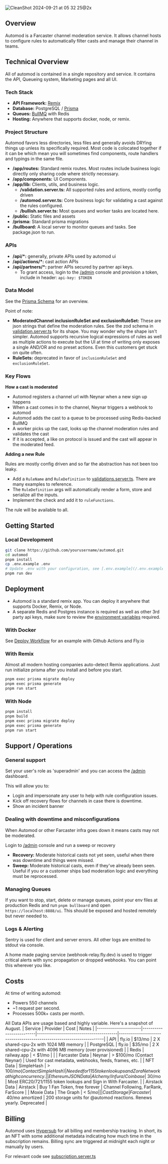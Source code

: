 ![CleanShot 2024-09-21 at 05 32 25@2x](https://github.com/user-attachments/assets/baf0c786-280b-4958-a04d-89882e234619)

## Overview

Automod is a Farcaster channel moderation service. It allows channel hosts to configure rules to automatically filter casts and manage their channel in teams.

## Technical Overview

All of automod is contained in a single repository and service. It contains the API, Queueing system, Marketing pages and all UI.

### Tech Stack

- **API Framework:** [Remix](https://remix.run)
- **Database:** PostgreSQL / [Prisma](https://www.prisma.io)
- **Queues:** [BullMQ](https://docs.bullmq.io/) with Redis
- **Hosting:** Anywhere that supports docker, node, or remix.

### Project Structure

Automod favors less directories, less files and generally avoids DRYing things up unless its specifically required. Most code is colocated together if it can be which mean you will sometimes find components, route handlers and typings in the same file.

- **/app/routes:** Standard remix routes. Most routes include business logic directly only sharing code where strictly necessary.
- **/app/components:** UI Components.
- **/app/lib:** Clients, utils, and business logic.
  - **/validation.server.ts:** All supported rules and actions, mostly config driven
  - **/automod.server.ts:** Core business logic for validating a cast against the rules configured.
  - **/bullish.server.ts:** Most queues and worker tasks are located here.
- **/public:** Static files and assets
- **/prisma:** Standard prisma migrations
- **/bullboard:** A local server to monitor queues and tasks. See package.json to run.

### APIs

- **/api/\*:** generally, private APIs used by automod ui
- **/api/actions/\*:** cast action APIs
- **/api/partners/\*:** partner APIs secured by partner api keys.
  - To grant access, login to the [/admin](https://automod.sh/~/admin) console and provision a token, include in header: `api-key: $TOKEN`

### Data Model

See the [Prisma Schema](./prisma/schema.prisma) for an overview.

Point of note:

- **ModeratedChannel inclusionRuleSet and exclusionRuleSet:** These are json strings that define the moderation rules. See the zod schema in [validation.server.ts](/app/lib/validation.server.ts) for its shape. You may wonder why the shape isn't simpler. Automod supports recursive logical expressions of rules as well as multiple actions to execute but the UI at time of writing only exposes a single AND/OR and no preset actions. Even this customers get stuck on quite often.
- **RuleSets:** deprecated in favor of `inclusionRuleSet` and `exclusionRuleSet`.

### Key Flows

**How a cast is moderated**

- Automod registers a channel url with Neynar when a new sign up happens
- When a cast comes in to the channel, Neynar triggers a webhook to automod
- Automod adds the cast to a queue to be processed using Redis-backed BullMQ
- A worker picks up the cast, looks up the channel moderation rules and validates the cast
- If it is accepted, a like on protocol is issued and the cast will appear in the moderated feed.

**Adding a new Rule**

Rules are mostly config driven and so far the abstraction has not been too leaky.

- Add a `RuleName` and `RuleDefinition` to [validations.server.ts](/app/lib/validations.server.ts). There are many examples to reference.
- The `RuleDefinition` args will automatically render a form, store and serialize all the inputs.
- Implement the check and add it to `ruleFunctions`.

The rule will be available to all.

## Getting Started

### Local Development

```sh
git clone https://github.com/yourusername/automod.git
cd automod
pnpm install
cp .env.example .env
# Update .env with your configuration, see [.env.example](/.env.example) for instructions
pnpm run dev
```

## Deployment

- Automod is a standard remix app. You can deploy it anywhere that supports Docker, Remix, or Node.
- A separate Redis and Postgres instance is required as well as other 3rd party api keys, make sure to review the [environment variables](/.env.example) required.

### With Docker

See [Deploy Workflow](.github/workflows/deploy.yml) for an example with Github Actions and Fly.io

### With Remix

Almost all modern hosting companies auto-detect Remix applications. Just run initialize prisma after you install and before you start.

```sh
pnpm exec prisma migrate deploy
pnpm exec prisma generate
pnpm run start
```

### With Node

```sh
pnpm install
pnpm build
pnpm exec prisma migrate deploy
pnpm exec prisma generate
pnpm run start
```

## Support / Operations

### General support

Set your user's role as 'superadmin' and you can access the [/admin](https://automod.sh/~/admin) dashboard.

This will allow you to:

- Login and impersonate any user to help with rule configuration issues.
- Kick off recovery flows for channels in case there is downtime.
- Show an incident banner

### Dealing with downtime and misconfigurations

When Automod or other Farcaster infra goes down it means casts may not be moderated.

Login to [/admin](https://automod.sh/~/admin) console and run a sweep or recovery

- **Recovery:** Moderate historical casts not yet seen, useful when there was downtime and things were missed.
- **Sweep:** Moderate historical casts, even if they've already been seen. Useful if you or a customer ships bad moderation logic and everything must be reprocessed.

### Managing Queues

If you want to stop, start, delete or manage queues, point your env files at production Redis and run `pnpm bullboard` and open `https://localhost:8888/ui`. This should be exposed and hosted remotely but never needed to.

### Logs & Alerting

Sentry is used for client and server errors. All other logs are emitted to stdout via console.

A home made paging service (webhook-relay.fly.dev) is used to trigger critical alerts with sync propagation or dropped webhooks. You can point this wherever you like.

## Costs

At time of writing automod:

- Powers 550 channels
- ~1 request per second.
- Processes 500k+ casts per month.

All Data APIs are usage based and highly variable. Here's a snapshot of August.
| Service | Provider | Cost | Notes |
|----------------------|-------------------------|----------------------------------------|----------------------------------------------------------------------|
| API | fly.io | $13/mo | 2 X shared-cpu-2x with 1024 MB memory |
| PostgreSQL | fly.io | $35/mo | 2 X shared-cpu-2x with 4096 MB memory (over provisioned) |
| Redis | railway.app | < $1/mo | |
| Farcaster Data | Neynar | > $100/mo (Contact Neynar) | Used for cast metadata, webhooks, feeds, frames, etc. |
| NFT Data | SimpleHash | > $100/mo (Contact SimpleHash) | Needed for 1155 token lookups and Zora Network at high concurrency. |
| Ethereum JSON Data | Alchemy/Infura/Coinbase | ~$30/mo | Most ERC20/721/1155 token lookups and Sign in With Farcaster. |
| Airstack Data | Airstack | Buy 1 Fan Token, free forever | Channel Following, FarRank, FarScore |
| Moxie Data | The Graph | < $5/mo | |
| Cast Storage | Farcaster | ~$40/mo amortized | 200 storage units for @automod reactions. Renews yearly. Deprecated |

## Billing

Automod uses [Hypersub](https://hypersub.withfabric.xyz/) for all billing and membership tracking. In short, its an NFT with some additional metadata indicating how much time in the subscription remains. Billing sync are triggered at midnight each night or manually by users.

For relevant code see [subscription.server.ts](/app/lib/subscription.server.ts)

